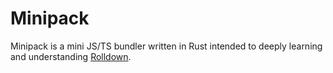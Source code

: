 # Minipack

Minipack is a mini JS/TS bundler written in Rust intended to deeply learning and understanding [Rolldown](https://github.com/rolldown/rolldown).